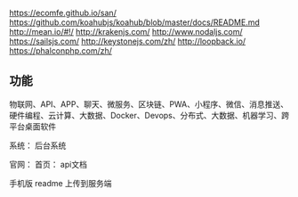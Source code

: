 https://ecomfe.github.io/san/
https://github.com/koahubjs/koahub/blob/master/docs/README.md
http://mean.io/#!/
http://krakenjs.com/
http://www.nodaljs.com/
https://sailsjs.com/
http://keystonejs.com/zh/
http://loopback.io/
https://phalconphp.com/zh/

## 功能
物联网、API、APP、聊天、微服务、区块链、PWA、小程序、微信、消息推送、硬件编程、云计算、大数据、Docker、Devops、分布式、大数据、机器学习、跨平台桌面软件

系统：
后台系统

官网：
首页：
api文档

手机版
readme
上传到服务端
